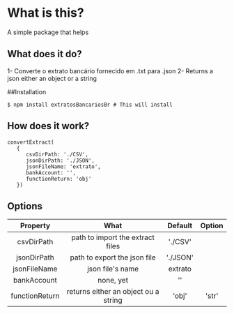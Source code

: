 #  What is this?
A simple package that helps 

## What does it do?
1- Converte o extrato bancário fornecido em .txt para .json
2- Returns a json either an object or a string

##Installation

```
$ npm install extratosBancariosBr # This will install
```

## How does it work?
```
convertExtract(
   {
      csvDirPath: './CSV',
      jsonDirPath: './JSON',
      jsonFileName: 'extrato',
      bankAccount: '',
      functionReturn: 'obj'
   })
```

## Options

|    Property    |                 What                 |  Default | Option |
|:--------------:|:------------------------------------:|:--------:|:------:|
|   csvDirPath   | path to import the extract files     |  './CSV' |        |
|   jsonDirPath  | path to export the json file         | './JSON' |        |
|  jsonFileName  | json file's name                     |  extrato |        |
|   bankAccount  | none, yet                            |    ''    |        |
| functionReturn | returns either an object ou a string |   'obj'  |  'str' |




